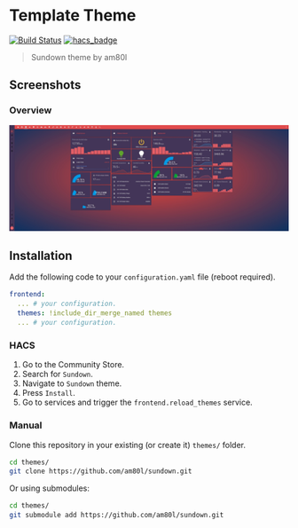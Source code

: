 # Template Theme

[![Build Status](https://www.travis-ci.org/home-assistant-community-themes/template.svg?branch=master)](https://www.travis-ci.org/home-assistant-community-themes/template)
[![hacs_badge](https://img.shields.io/badge/HACS-Default-orange.svg)](https://github.com/custom-components/hacs)

> Sundown theme by am80l

## Screenshots

### Overview

![Theme - Overview](https://raw.githubusercontent.com/am80l/sundown/master/sundown.jpg)

## Installation

Add the following code to your `configuration.yaml` file (reboot required).

```yaml
frontend:
  ... # your configuration.
  themes: !include_dir_merge_named themes
  ... # your configuration.
```

### HACS

1. Go to the Community Store.
2. Search for `Sundown`.
3. Navigate to `Sundown` theme.
4. Press `Install`.
6. Go to services and trigger the `frontend.reload_themes` service.

### Manual

Clone this repository in your existing (or create it) `themes/` folder.

```bash
cd themes/
git clone https://github.com/am80l/sundown.git
```

Or using submodules:

```bash
cd themes/
git submodule add https://github.com/am80l/sundown.git
```
